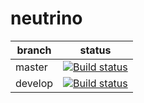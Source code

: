 # neutrino

| branch  | status |
|---------|--------|
| master  | [![Build status](https://ci.appveyor.com/api/projects/status/n7r9kcrxkec28y2n/branch/master?svg=true)](https://ci.appveyor.com/project/marcinczachurski/neutrino/branch/master) |
| develop | [![Build status](https://ci.appveyor.com/api/projects/status/n7r9kcrxkec28y2n/branch/develop?svg=true)](https://ci.appveyor.com/project/marcinczachurski/neutrino/branch/develop) |
